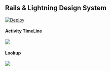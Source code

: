 ## Rails & Lightning Design System
[![Deploy](https://www.herokucdn.com/deploy/button.png)](https://heroku.com/deploy?template=https://github.com/tyoshikawa1106/rails-lightning-system-design-sample)

#### Activity TimeLine
<img src="http://f.st-hatena.com/images/fotolife/t/tyoshikawa1106/20150831/20150831140558.png" />


#### Lookup
<img src="http://f.st-hatena.com/images/fotolife/t/tyoshikawa1106/20150831/20150831140710.png" />
